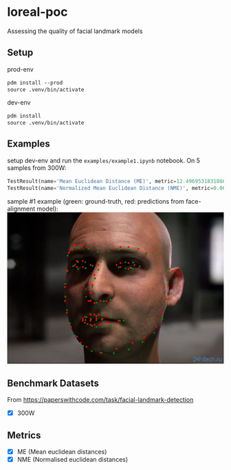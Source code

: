 # loreal-poc

Assessing the quality of facial landmark models

## Setup

prod-env

```shell
pdm install --prod
source .venv/bin/activate
```

dev-env

```shell
pdm install
source .venv/bin/activate
```

## Examples

setup dev-env and run the `examples/example1.ipynb` notebook.
On 5 samples from 300W:

```python
TestResult(name='Mean Euclidean Distance (ME)', metric=12.496953183186655, passed=False)
TestResult(name='Normalized Mean Euclidean Distance (NME)', metric=0.06321234461079239, passed=False)
```

sample #1 example (green: ground-truth, red: predictions from face-alignment model):
![](examples/imgs/example1.png)

## Benchmark Datasets

From https://paperswithcode.com/task/facial-landmark-detection

- [x] 300W

## Metrics

- [x] ME (Mean euclidean distances)
- [x] NME (Normalised euclidean distances)
